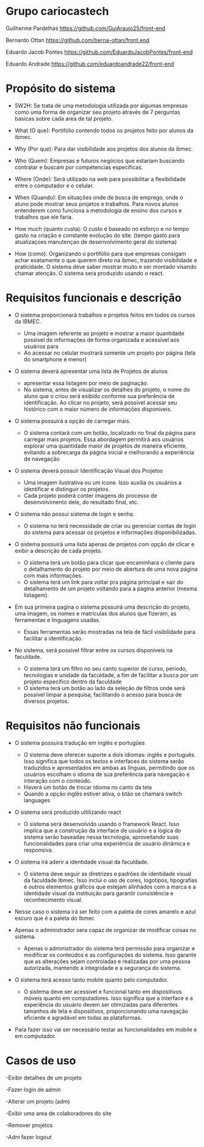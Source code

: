 # Grupo cariocastech
Guilherme Pardelhas https://github.com/GuiAraujo25/front-end

Bernardo Ottan  https://github.com/berna-ottan/front.end

Eduardo Jacob Pontes https://github.com/EduardoJacobPontes/front-end

Eduardo Andrade https://github.com/eduardoandrade22/front-end

# Propósito do sistema
- 5W2H:
Se trata de uma metodologia utilizada por algumas empresas como uma forma de organizar seu projeto através de 7 perguntas basicas sobre cada area de tal projeto.

- What (O que):
   Portifólio contendo todos os projetos feito por alunos da ibmec.

- Why (Por que):
   Para dar visibilidade aos projetos dos alunos da ibmec.

- Who (Quem):
   Empresas e futuros negócios que estariam buscando contratar e buscam por competencias especificas.

- Where (Onde):
   Será utilizado na web para possibilitar a flexibilidade entre o computador e o celular.

- When (Quando):
   Em situações onde de busca de emprego, onde o aluno pode mostrar seus projetos e trabalhos. Para novos alunos entenderem como funciona a metodologia de ensino dos cursos e trabalhos que ele faria.

- How much (quanto custa):
   O custo é baseado no esforço e no tempo gasto na criação e constante evolução do site. (tempo gasto para atualizaçoes manutençao de desenvolvimento geral do sistema)

- How (como):
   Organizando o portifólio para que empresas consigam achar exatamente o que querem direto na ibmec, trazendo visibilidade e praticidade. O sistema deve saber mostrar muito e ser montado visando chamar atenção. O sistema sera produzido usando o react.


# Requisitos funcionais e descrição
- O sistema proporcionará trabalhos e projetos feitos em todos os cursos da IBMEC.
   - Uma imagem referente ao projeto e mostrar a maior quantidade possível de informações de forma organizada e acessível aos usuários para 
   - Ao acessar no celular mostrará somente um projeto por página (tela do smartphone é menor) 

 
- O sistema deverá apresentar uma lista de Projetos de alunos
  - apresentar essa listagem por meio de paginação.
  - No sistema, antes de visualizar os detalhes do projeto, o nome do aluno que o criou será exibido conforme sua preferência de identificação. Ao clicar no projeto, será possível acessar seu histórico com o 
  maior número de informações disponíveis.


  
- O sistema possuirá a opção de carregar mais.
  - O sistema contará com um botão, localizado no final da página para carregar mais projetos. Essa abordagem permitirá aos usuários explorar uma quantidade maior de projetos de maneira eficiente, evitando a sobrecarga da página inicial e melhorando a experiência de navegação


  
- O sistema deverá possuir Identificação Visual dos Projetos
  - Uma imagem ilustrativa ou um ícone. Isso auxilia os usuários a identificar e distinguir os projetos.
  - Cada projeto poderá conter imagens do processo de desenvolvimento dele, do resultado final, etc.

  
- O sistema não possui sistema de login e senha.
  - O sistema no terá necessidade de criar ou gerenciar contas de login do sistema para acessar os projetos e informações disponibilizadas.

  
- O sistema possuirá uma lista apenas de projetos com opção de clicar e exibir a descrição de cada projeto.
  - O sistema terá um botão para clicar que encaminhara o cliente para o detalhamento do projeto por meio de abertura de uma nova página com mais informações. 
  - O sistema terá um link para voltar pra página principal e sair do detalhamento de um projeto voltando para a pagina anterior (mesma listagem). 

  
- Em sua primeira pagina o sistema possuirá uma descrição do projeto, uma imagem, os nomes e matriculas dos alunos que fizeram, as 
 ferramentas e linguagens usadas.
  - Essas ferramentas serão mostradas na tela de fácil visibilidade para facilitar a identificação. 
  
- No sistema, será possível filtrar entre os cursos disponíveis na faculdade.
  - O sistema terá um filtro no seu canto superior de curso, período, tecnologias e unidade da faculdade, a fim de facilitar a busca por um projeto específico dentro da faculdade 
  - O sistema terá um botão ao lado da seleção de filtros onde será possível limpar a pesquisa, facilitando o acesso para busca de diversos projetos. 
  
 
  

# Requisitos não funcionais 

 - O sistema possuira tradução em inglês e portugûes

   - O sistema deve oferecer suporte a dois idiomas: inglês e português. Isso significa que todos os textos e interfaces do sistema serão traduzidos e apresentados em ambas as línguas, permitindo que os usuários escolham o idioma de sua preferência para navegação e interação com o conteúdo. 
   - Haverá um botão de trocar idioma no canto da tela 
   - Quando a opção inglês estiver ativa, o btão se chamará switch languages

- O sistema será produzido ultilizando react

  - O sistema será desenvolvido usando o framework React. Isso implica que a construção da interface de usuário e a lógica do sistema serão baseadas nessa tecnologia, aproveitando suas funcionalidades para criar uma experiência de usuário dinâmica e responsiva.

- O sistema irá aderir a identidade visual da faculdade.

  - O sistema deve seguir as diretrizes e padrões de identidade visual da faculdade Ibmec. Isso inclui o uso de cores, logotipos, tipografias e outros elementos gráficos que estejam alinhados com a marca e a identidade visual da instituição para garantir consistência e reconhecimento visual.
- Nesse caso o sistema irá ser feito com a paleta de cores amarelo e azul escuro que é a paleta do Ibmec

- Apenas o administrador sera capaz de organizar de modificar coisas no sistema.

  - Apenas o administrador do sistema terá permissão para organizar e modificar os conteúdos e as configurações do sistema. Isso garante que as alterações sejam controladas e realizadas por uma pessoa autorizada, mantendo a integridade e a segurança do sistema.

- O sistema terá acesso tanto mobile quanto pelo computador.

  - O sistema deve ser acessível e funcional tanto em dispositivos móveis quanto em computadores. Isso significa que a interface e a experiência do usuário devem ser otimizadas para diferentes tamanhos de tela e dispositivos, proporcionando uma navegação eficiente e agradável em todas as plataformas.
-  Para fazer isso vai ser necessário testar as funcionalidades em mobile e em computador.

# Casos de uso
-Exibir detalhes de um projeto 

-Fazer login de admin

-Alterar um projeto  (adm)

-Exibir uma area de colaboradores do site

-Remover projetos

-Adm fazer logout



















